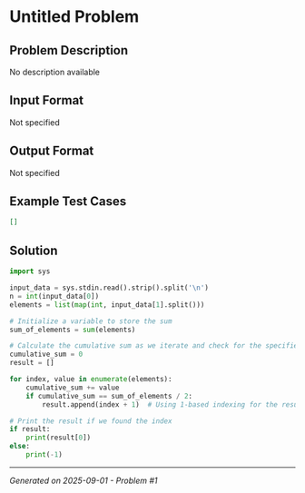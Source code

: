 # Untitled Problem

## Problem Description
No description available

## Input Format
Not specified

## Output Format
Not specified

## Example Test Cases
```json
[]
```

## Solution
```python
import sys

input_data = sys.stdin.read().strip().split('\n')
n = int(input_data[0])
elements = list(map(int, input_data[1].split()))

# Initialize a variable to store the sum
sum_of_elements = sum(elements)

# Calculate the cumulative sum as we iterate and check for the specified sum
cumulative_sum = 0
result = []

for index, value in enumerate(elements):
    cumulative_sum += value
    if cumulative_sum == sum_of_elements / 2:
        result.append(index + 1)  # Using 1-based indexing for the result

# Print the result if we found the index
if result:
    print(result[0])
else:
    print(-1)
```

---
*Generated on 2025-09-01 - Problem #1*